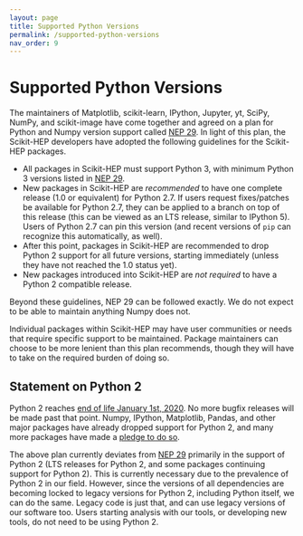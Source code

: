 ```yaml
---
layout: page
title: Supported Python Versions
permalink: /supported-python-versions
nav_order: 9
---
```


Supported Python Versions
=========================

The maintainers of Matplotlib, scikit-learn, IPython, Jupyter, yt, SciPy, NumPy, and scikit-image have come together and agreed on a plan for Python and Numpy version support called [NEP 29][]. In light of this plan, the Scikit-HEP developers have adopted the following guidelines for the Scikit-HEP packages.


* All packages in Scikit-HEP must support Python 3, with minimum Python 3 versions listed in [NEP 29][].
* New packages in Scikit-HEP are *recommended* to have one complete release (1.0 or equivalent) for Python 2.7. If users request fixes/patches be available for Python 2.7, they can be applied to a branch on top of this release (this can be viewed as an LTS release, similar to IPython 5). Users of Python 2.7 can pin this version (and recent versions of `pip` can recognize this automatically, as well).
* After this point, packages in Scikit-HEP are recommended to drop Python 2 support for all future versions, starting immediately (unless they have not reached the 1.0 status yet).
* New packages introduced into Scikit-HEP are *not required* to have a Python 2 compatible release.

Beyond these guidelines, NEP 29 can be followed exactly. We do not expect to be able to maintain anything Numpy does not.

Individual packages within Scikit-HEP may have user communities or needs that require specific support to be maintained. Package maintainers can choose to be more lenient than this plan recommends, though they will have to take on the required burden of doing so.

Statement on Python 2
---------------------

Python 2 reaches [end of life January 1st, 2020][py2clock]. No more bugfix releases will be made past that point. Numpy, IPython, Matplotlib, Pandas, and other major packages have already dropped support for Python 2, and many more packages have made a [pledge to do so][py3statement].

The above plan currently deviates from [NEP 29][] primarily in the support of Python 2 (LTS releases for Python 2, and some packages continuing support for Python 2).
This is currently necessary due to the prevalence of Python 2 in our field.
However, since the versions of all dependencies are becoming locked to legacy versions for Python 2, including Python itself, we can do the same.
Legacy code is just that, and can use legacy versions of our software too.
Users starting analysis with our tools, or developing new tools, do not need to be using Python 2.


[NEP 29]: https://numpy.org/neps/nep-0029-deprecation_policy.html
[py2clock]: https://pythonclock.org
[py3statement]: https://python3statement.org
